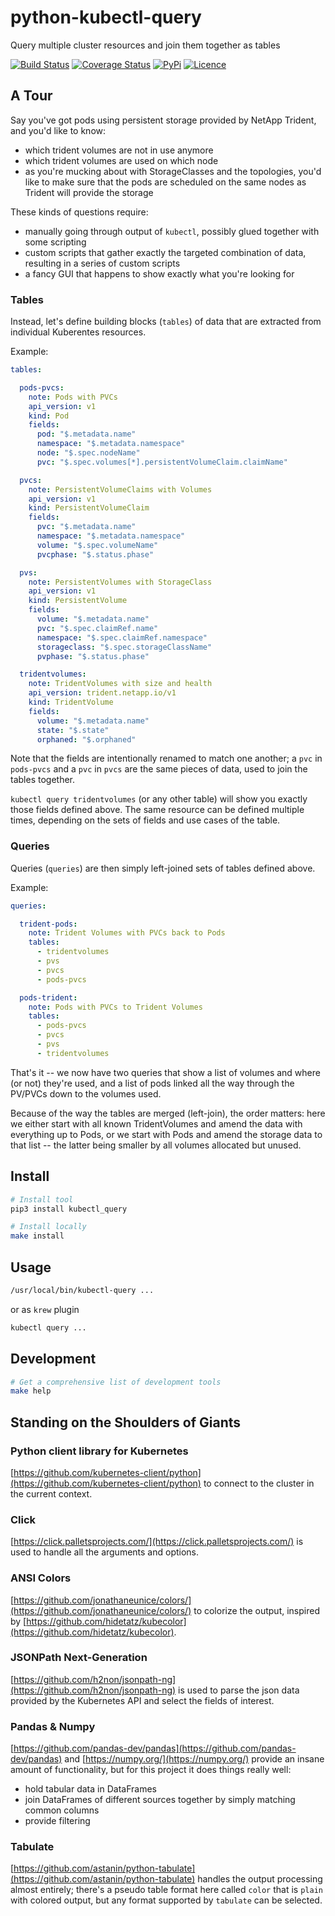 # python-kubectl-query

Query multiple cluster resources and join them together as tables

[![Build Status](https://github.com/gunther788/python-kubectl-query/workflows/build/badge.svg)](https://github.com/gunther788/python-kubectl-query/actions)
[![Coverage Status](https://coveralls.io/repos/github/gunther788/python-kubectl-query/badge.svg?branch=main)](https://coveralls.io/github/gunther788/python-kubectl-query?branch=main)
[![PyPi](https://img.shields.io/pypi/v/python-kubectl-query)](https://pypi.org/project/python-kubectl-query)
[![Licence](https://img.shields.io/github/license/gunther788/python-kubectl-query)](LICENSE)

## A Tour

Say you've got pods using persistent storage provided by NetApp Trident, and you'd like to know:

* which trident volumes are not in use anymore
* which trident volumes are used on which node
* as you're mucking about with StorageClasses and the topologies, you'd like to make sure
  that the pods are scheduled on the same nodes as Trident will provide the storage

These kinds of questions require:

* manually going through output of `kubectl`, possibly glued together with some scripting
* custom scripts that gather exactly the targeted combination of data, resulting in a series of custom scripts
* a fancy GUI that happens to show exactly what you're looking for

### Tables

Instead, let's define building blocks (`tables`) of data that are extracted from individual Kuberentes resources.

Example:

```yaml
tables:

  pods-pvcs:
    note: Pods with PVCs
    api_version: v1
    kind: Pod
    fields:
      pod: "$.metadata.name"
      namespace: "$.metadata.namespace"
      node: "$.spec.nodeName"
      pvc: "$.spec.volumes[*].persistentVolumeClaim.claimName"

  pvcs:
    note: PersistentVolumeClaims with Volumes
    api_version: v1
    kind: PersistentVolumeClaim
    fields:
      pvc: "$.metadata.name"
      namespace: "$.metadata.namespace"
      volume: "$.spec.volumeName"
      pvcphase: "$.status.phase"

  pvs:
    note: PersistentVolumes with StorageClass
    api_version: v1
    kind: PersistentVolume
    fields:
      volume: "$.metadata.name"
      pvc: "$.spec.claimRef.name"
      namespace: "$.spec.claimRef.namespace"
      storageclass: "$.spec.storageClassName"
      pvphase: "$.status.phase"

  tridentvolumes:
    note: TridentVolumes with size and health
    api_version: trident.netapp.io/v1
    kind: TridentVolume
    fields:
      volume: "$.metadata.name"
      state: "$.state"
      orphaned: "$.orphaned"
```

Note that the fields are intentionally renamed to match one another; a `pvc` in `pods-pvcs` and a `pvc` in `pvcs` are
the same pieces of data, used to join the tables together.

`kubectl query tridentvolumes` (or any other table) will show you exactly those fields defined above. The same
resource can be defined multiple times, depending on the sets of fields and use cases of the table.

### Queries

Queries (`queries`) are then simply left-joined sets of tables defined above.

Example:

```yaml
queries:

  trident-pods:
    note: Trident Volumes with PVCs back to Pods
    tables:
      - tridentvolumes
      - pvs
      - pvcs
      - pods-pvcs

  pods-trident:
    note: Pods with PVCs to Trident Volumes
    tables:
      - pods-pvcs
      - pvcs
      - pvs
      - tridentvolumes
```

That's it -- we now have two queries that show a list of volumes and where (or not) they're used, and a list of
pods linked all the way through the PV/PVCs down to the volumes used.

Because of the way the tables are merged (left-join), the order matters: here we either start with all known
TridentVolumes and amend the data with everything up to Pods, or we start with Pods and amend the storage
data to that list -- the latter being smaller by all volumes allocated but unused.

## Install

```bash
# Install tool
pip3 install kubectl_query

# Install locally
make install
```

## Usage

```bash
/usr/local/bin/kubectl-query ...
```

or as `krew` plugin

```bash
kubectl query ...
```

## Development

```bash
# Get a comprehensive list of development tools
make help
```

## Standing on the Shoulders of Giants

### Python client library for Kubernetes

[https://github.com/kubernetes-client/python](https://github.com/kubernetes-client/python) to connect to
the cluster in the current context.

### Click

[https://click.palletsprojects.com/](https://click.palletsprojects.com/) is used to handle all the arguments and options.

### ANSI Colors

[https://github.com/jonathaneunice/colors/](https://github.com/jonathaneunice/colors/) to colorize the output, inspired
by [https://github.com/hidetatz/kubecolor](https://github.com/hidetatz/kubecolor).

### JSONPath Next-Generation

[https://github.com/h2non/jsonpath-ng](https://github.com/h2non/jsonpath-ng) is used to parse the json data provided
by the Kubernetes API and select the fields of interest.

### Pandas & Numpy

[https://github.com/pandas-dev/pandas](https://github.com/pandas-dev/pandas) and [https://numpy.org/](https://numpy.org/)
provide an insane amount of functionality, but for this project it does things really well:

* hold tabular data in DataFrames
* join DataFrames of different sources together by simply matching common columns
* provide filtering

### Tabulate

[https://github.com/astanin/python-tabulate](https://github.com/astanin/python-tabulate) handles the output processing
almost entirely; there's a pseudo table format here called `color` that is `plain` with colored output, but any
format supported by `tabulate` can be selected.
